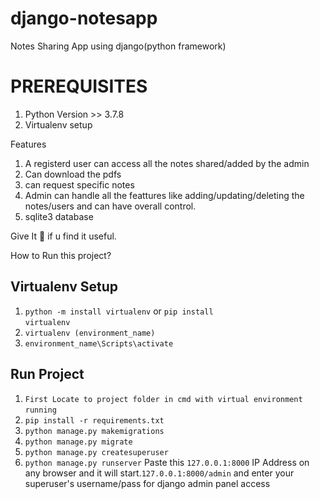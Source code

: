 # django-notesapp
Notes Sharing App using django(python framework)

# PREREQUISITES
1.  Python Version >> 3.7.8
2.  Virtualenv setup
  
 
Features
1. A registerd user can access all the notes shared/added by the admin
2. Can download the pdfs
3. can request specific notes
4. Admin can handle all the feattures like adding/updating/deleting the notes/users and can have overall control.
5. sqlite3 database

Give It 🌟 if u find it useful.

How to Run this project?

## Virtualenv Setup
1.    <code>python -m install virtualenv</code> or <code>pip install virtualenv</code> 
&nbsp;
3.    <code>virtualenv (environment_name)</code>
&nbsp;
5.    <code>environment_name\Scripts\activate</code>
&nbsp;

## Run Project
1.  <code>First Locate to project folder in cmd with virtual environment running</code>
&nbsp;
2.  <code>pip install -r requirements.txt</code>
&nbsp;
3.  <code>python manage.py makemigrations</code>
&nbsp;
4.  <code>python manage.py migrate</code>
&nbsp;
5.  <code>python manage.py createsuperuser</code>
&nbsp;
6.  <code>python manage.py runserver</code>
Paste this <code>127.0.0.1:8000</code> IP Address on any browser and it will start.<code>127.0.0.1:8000/admin</code> and enter your superuser's username/pass for django admin panel access
